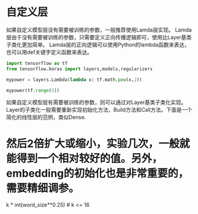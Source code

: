# 自定义层

如果自定义模型层没有需要被训练的参数，一般推荐使用Lamda层实现。
Lamda层由于没有需要被训练的参数，只需要定义正向传播逻辑即可，使用比Layer基类子类化更加简单。
Lamda层的正向逻辑可以使用Python的lambda函数来表达，也可以用def关键字定义函数来表达。
```python
import tensorflow as tf
from tensorflow.keras import layers,models,regularizers

mypower = layers.Lambda(lambda x: tf.math.pow(x,2))

mypower(tf.range(5))
```

如果自定义模型层有需要被训练的参数，则可以通过对Layer基类子类化实现。
Layer的子类化一般需要重新实现初始化方法，Build方法和Call方法。下面是一个简化的线性层的范例，类似Dense.



# 然后2倍扩大或缩小，实验几次，一般就能得到一个相对较好的值。另外，embedding的初始化也是非常重要的，需要精细调参。
k * int(word_size**0.25) # k <= 16

